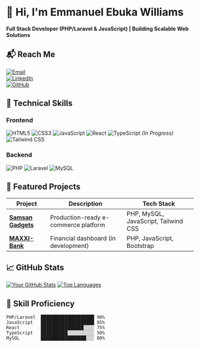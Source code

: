 # 👋 Hi, I'm Emmanuel Ebuka Williams 

**Full Stack Developer (PHP/Laravel & JavaScript) | Building Scalable Web Solutions**

## 📬 Reach Me
[![Email](https://img.shields.io/badge/Email-emmanuelebukawilliams@gmail.com-D14836?style=for-the-badge&logo=gmail&logoColor=white)](mailto:emmanuelebukawilliams@gmail.com)  
[![LinkedIn](https://img.shields.io/badge/LinkedIn-Kelvin_Williams-0077B5?style=for-the-badge&logo=linkedin&logoColor=white)](https://www.linkedin.com/in/emmanuel-ebuka-williams-3662b8355)  
[![GitHub](https://img.shields.io/badge/GitHub-kelvsoft-181717?style=for-the-badge&logo=github&logoColor=white)](https://github.com/kelvsoft)  

## 🔧 Technical Skills

### Frontend
![HTML5](https://img.shields.io/badge/HTML5-E34F26?style=for-the-badge&logo=html5&logoColor=white)
![CSS3](https://img.shields.io/badge/CSS3-1572B6?style=for-the-badge&logo=css3&logoColor=white)
![JavaScript](https://img.shields.io/badge/JavaScript-F7DF1E?style=for-the-badge&logo=javascript&logoColor=black)
![React](https://img.shields.io/badge/React-20232A?style=for-the-badge&logo=react&logoColor=61DAFB)
![TypeScript](https://img.shields.io/badge/TypeScript-007ACC?style=for-the-badge&logo=typescript&logoColor=white) *(In Progress)*
![Tailwind CSS](https://img.shields.io/badge/Tailwind_CSS-38B2AC?style=for-the-badge&logo=tailwind-css&logoColor=white)

### Backend
![PHP](https://img.shields.io/badge/PHP-777BB4?style=for-the-badge&logo=php&logoColor=white)
![Laravel](https://img.shields.io/badge/Laravel-FF2D20?style=for-the-badge&logo=laravel&logoColor=white)
![MySQL](https://img.shields.io/badge/MySQL-005C84?style=for-the-badge&logo=mysql&logoColor=white)

## 🚀 Featured Projects

| Project | Description | Tech Stack |
|---------|-------------|------------|
| **[Samsan Gadgets](https://github.com/kelvsoft/Samsan)** | Production-ready e-commerce platform | PHP, MySQL, JavaScript, Tailwind CSS |
| **[MAXXI-Bank](https://github.com/kelvsoft/)** | Financial dashboard (in development) | PHP, JavaScript, Bootstrap |

## 📈 GitHub Stats

[![Your GitHub Stats](https://github-readme-stats.vercel.app/api?username=kelvsoft&show_icons=true&theme=radical)](https://github.com/kelvsoft)
[![Top Languages](https://github-readme-stats.vercel.app/api/top-langs/?username=kelvsoft&layout=compact&theme=radical)](https://github.com/kelvsoft)

## 💼 Skill Proficiency

```text
PHP/Laravel  ████████████████████ 90% 
JavaScript   ████████████████████ 85%
React        ████████████████░░░░ 75%
TypeScript   ██████████░░░░░░░░░░ 50% 
MySQL        █████████████████░░░ 80%
